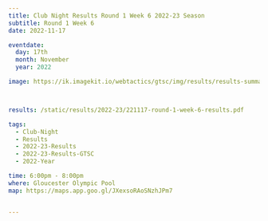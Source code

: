 ```yaml
---
title: Club Night Results Round 1 Week 6 2022-23 Season
subtitle: Round 1 Week 6
date: 2022-11-17

eventdate:
  day: 17th
  month: November
  year: 2022

image: https://ik.imagekit.io/webtactics/gtsc/img/results/results-summary-6.jpg



results: /static/results/2022-23/221117-round-1-week-6-results.pdf

tags:
  - Club-Night
  - Results
  - 2022-23-Results
  - 2022-23-Results-GTSC
  - 2022-Year

time: 6:00pm - 8:00pm
where: Gloucester Olympic Pool
map: https://maps.app.goo.gl/JXexsoRAoSNzhJPm7


---
```





